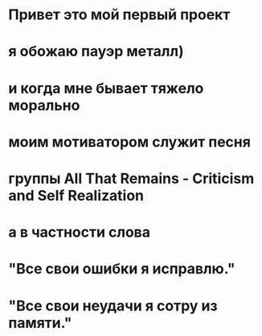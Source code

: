 # Привет это мой первый проект 
# я обожаю пауэр металл)
# и когда мне бывает тяжело морально 
# моим мотиватором служит песня
# группы All That Remains - Criticism and Self Realization
# а в частности слова
# "Все свои ошибки я исправлю."
# "Все свои неудачи я сотру из памяти."
